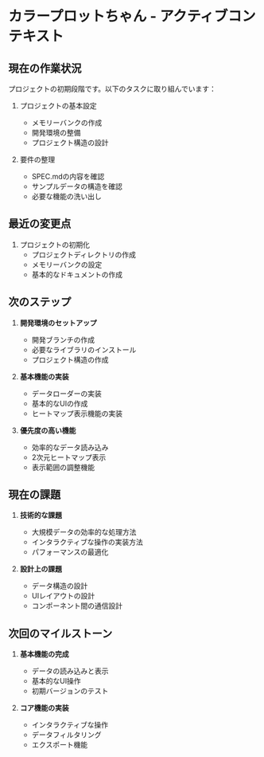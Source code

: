 # カラープロットちゃん - アクティブコンテキスト

## 現在の作業状況

プロジェクトの初期段階です。以下のタスクに取り組んでいます：

1. プロジェクトの基本設定
   - メモリーバンクの作成
   - 開発環境の整備
   - プロジェクト構造の設計

2. 要件の整理
   - SPEC.mdの内容を確認
   - サンプルデータの構造を確認
   - 必要な機能の洗い出し

## 最近の変更点

1. プロジェクトの初期化
   - プロジェクトディレクトリの作成
   - メモリーバンクの設定
   - 基本的なドキュメントの作成

## 次のステップ

1. **開発環境のセットアップ**
   - 開発ブランチの作成
   - 必要なライブラリのインストール
   - プロジェクト構造の作成

2. **基本機能の実装**
   - データローダーの実装
   - 基本的なUIの作成
   - ヒートマップ表示機能の実装

3. **優先度の高い機能**
   - 効率的なデータ読み込み
   - 2次元ヒートマップ表示
   - 表示範囲の調整機能

## 現在の課題

1. **技術的な課題**
   - 大規模データの効率的な処理方法
   - インタラクティブな操作の実装方法
   - パフォーマンスの最適化

2. **設計上の課題**
   - データ構造の設計
   - UIレイアウトの設計
   - コンポーネント間の通信設計

## 次回のマイルストーン

1. **基本機能の完成**
   - データの読み込みと表示
   - 基本的なUI操作
   - 初期バージョンのテスト

2. **コア機能の実装**
   - インタラクティブな操作
   - データフィルタリング
   - エクスポート機能

